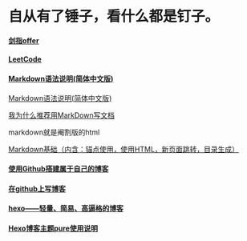 # 自从有了锤子，看什么都是钉子。

#### [剑指offer](https://github.com/letUsMessAround/InstantCweed-Codes/tree/master/jianzhiOffer?_blank)

#### [LeetCode](https://github.com/letUsMessAround/InstantCweed-Codes/tree/master/leetcode?_self) 

#### [Markdown语法说明(简体中文版)](https://www.jianshu.com/p/41d99fd8ce28)
<a href="https://www.jianshu.com/p/41d99fd8ce28" target="_blank">Markdown语法说明(简体中文版)</a>

[我为什么推荐用MarkDown写文档](https://www.jianshu.com/p/82c7dd09a2df)</br>
<p>markdown就是阉割版的html</br><p>
<a href = "https://www.cnblogs.com/dotnetcrazy/p/9180295.html#_map7" target = "_blank">Markdown基础（内含：锚点使用，使用HTML，新页面跳转，目录生成）</a>

#### [使用Github搭建属于自己的博客](https://www.jianshu.com/p/4f56cf990bba)
#### [在github上写博客](https://blog.csdn.net/u013493692/article/details/80787344)

#### [hexo——轻量、简易、高逼格的博客](https://www.jianshu.com/p/1c888a6b8297?utm_source=oschina-app)

#### [Hexo博客主题pure使用说明](https://blog.cofess.com/2017/11/01/hexo-blog-theme-pure-usage-description.html)

